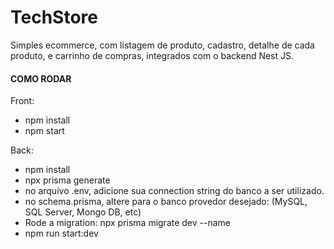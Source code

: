 # TechStore
Simples ecommerce, com listagem de produto, cadastro, detalhe de cada produto, e carrinho de compras, integrados com o backend Nest JS.

#### COMO RODAR

Front:  
- npm install
- npm start

Back: 
- npm install
- npx prisma generate
- no arquivo .env, adicione sua connection string do banco a ser utilizado.
- no schema.prisma, altere para o banco provedor desejado: (MySQL, SQL Server, Mongo DB, etc)
- Rode a migration: npx prisma migrate dev --name <nome-da-migration>
- npm run start:dev
   
